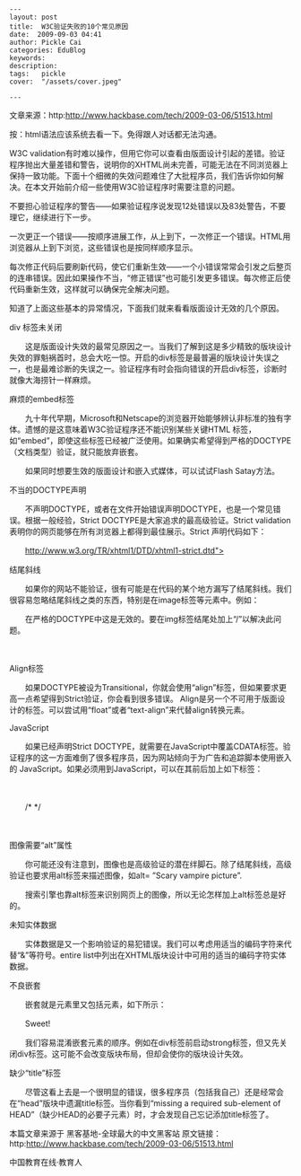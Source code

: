 
    ---
    layout: post  
    title:  W3C验证失败的10个常见原因  
    date:  2009-09-03 04:41  
    author: Pickle Cai  
    categories: EduBlog  
    keywords: 
    description:   
    tags:	pickle   
    cover:  "/assets/cover.jpeg"  

    ---  
    
文章来源：http:http://www.hackbase.com/tech/2009-03-06/51513.html



 



按：html语法应该系统去看一下。免得跟人对话都无法沟通。



 



W3C validation有时难以操作，但用它你可以查看由版面设计引起的差错。验证程序抛出大量差错和警告，说明你的XHTML尚未完善，可能无法在不同浏览器上保持一致功能。下面十个细微的失效问题难住了大批程序员，我们告诉你如何解决。在本文开始前介绍一些使用W3C验证程序时需要注意的问题。





不要担心验证程序的警告——如果验证程序说发现12处错误以及83处警告，不要理它，继续进行下一步。

一次更正一个错误——按顺序进展工作，从上到下，一次修正一个错误。HTML用浏览器从上到下浏览，这些错误也是按同样顺序显示。

每次修正代码后要刷新代码，使它们重新生效——一个小错误常常会引发之后整页的连串错误。因此如果操作不当，“修正错误”也可能引发更多错误。每次修正后使代码重新生效，这样就可以确保完全解决问题。

知道了上面这些基本的异常情况，下面我们就来看看版面设计无效的几个原因。





div 标签未关闭

　　这是版面设计失效的最常见原因之一。当我们了解到这是多少精致的版块设计失效的罪魁祸首时，总会大吃一惊。开启的div标签是最普遍的版块设计失误之一，也是最难诊断的失误之一。验证程序有时会指向错误的开启div标签，诊断时就像大海捞针一样麻烦。

麻烦的embed标签

　　九十年代早期，Microsoft和Netscape的浏览器开始能够辨认非标准的独有字体。遗憾的是这意味着W3C验证程序还不能识别某些关键HTML 标签，如“embed”，即使这些标签已经被广泛使用。如果确实希望得到严格的DOCTYPE（文档类型）验证，就只能放弃嵌套。

　　如果同时想要生效的版面设计和嵌入式媒体，可以试试Flash Satay方法。

不当的DOCTYPE声明

　　不声明DOCTYPE，或者在文件开始错误声明DOCTYPE，也是一个常见错误。根据一般经验，Strict DOCTYPE是大家追求的最高级验证。Strict validation表明你的网页能够在所有浏览器上都得到最佳展示。Strict 声明代码如下：

　　http://www.w3.org/TR/xhtml1/DTD/xhtml1-strict.dtd">

结尾斜线

　　如果你的网站不能验证，很有可能是在代码的某个地方漏写了结尾斜线。我们很容易忽略结尾斜线之类的东西，特别是在image标签等元素中。例如：

　　在严格的DOCTYPE中这是无效的。要在img标签结尾处加上“/”以解决此问题。

　　

Align标签

　　如果DOCTYPE被设为Transitional，你就会使用“align”标签，但如果要求更高一点希望得到Strict验证，你会看到很多错误。 Align是另一个不可用于版面设计的标签。可以尝试用“float”或者“text-align”来代替align转换元素。

JavaScript

　　如果已经声明Strict DOCTYPE，就需要在JavaScript中覆盖CDATA标签。验证程序的这一方面难倒了很多程序员，因为网站倾向于为广告和追踪脚本使用嵌入的 JavaScript。如果必须用到JavaScript，可以在其前后加上如下标签：

　　

　　/*  */

　　

图像需要“alt”属性

　　你可能还没有注意到，图像也是高级验证的潜在绊脚石。除了结尾斜线，高级验证也要求用alt标签来描述图像，如alt= ”Scary vampire picture”.

　　搜索引擎也靠alt标签来识别网页上的图像，所以无论怎样加上alt标签总是好的。

未知实体数据

　　实体数据是又一个影响验证的易犯错误。我们可以考虑用适当的编码字符来代替“&”等符号。entire list中列出在XHTML版块设计中可用的适当的编码字符实体数据。

不良嵌套

　　嵌套就是元素里又包括元素，如下所示：

　　Sweet!

　　我们容易混淆嵌套元素的顺序。例如在div标签前启动strong标签，但又先关闭div标签。这可能不会改变版块布局，但却会使你的版块设计失效。

缺少“title”标签

　　尽管这看上去是一个很明显的错误，很多程序员（包括我自己）还是经常会在“head”版块中遗漏title标签。当你看到“missing a required sub-element of HEAD”（缺少HEAD的必要子元素）时，才会发现自己忘记添加title标签了。

本篇文章来源于 黑客基地-全球最大的中文黑客站 原文链接：http:http://www.hackbase.com/tech/2009-03-06/51513.html



 



		    
 中国教育在线·教育人


